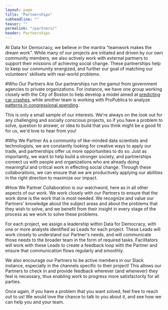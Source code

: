 ```yaml
---
layout: page
title: "Partnerships"
subheadline: ""
teaser: ""
permalink: "/partners/"
header: Partnerships
---
```

At Data for Democracy, we believe in the mantra "teamwork makes the dream work". While many of our projects are initiated and driven by our own community members, we also actively work with external partners to support their missions of achieving social change. These partnerships help to keep our community energized, and further our goal of matching our volunteers' skillsets with real-world problems.

#Who Our Partners Are
Our partnerships run the gamut from government agencies to private organizations. For instance, we have one group working closely with the City of Boston to help develop a model aimed at [predicting car crashes](https://github.com/Data4Democracy/boston-crash-modeling), while another team is working with ProPublica to analyze [patterns in congressional spending](https://github.com/Data4Democracy/house_expenditures).

This is only a small sample of our interests. We're always on the look out for any challenging and socially conscious projects, so if you have a problem to solve, question to answer, or idea to build that you think might be a good fit for us, we'd love to hear from you!

#Why We Partner
As a community of like-minded data scientists and technologists, we are constantly looking for creative ways to apply our trade, and partnerships offer us more opportunities to do so. Just as importantly, we want to help build a stronger society, and partnerships connect us with people and organizations who are already doing meaningful and critical work in effecting social change. Through these collaborations, we can ensure that we are productively applying our abilities in the right direction to maximize our impact.

#How We Partner
Collaboration is our watchword, here as in all other aspects of our work. We work closely with our Partners to ensure that the work done is the work that is most needed. We recognize and value our Partners' knowledge about the subject areas and about the problems that they wish to solve, and we benefit from their insight in every stage of the process as we work to solve these problems.

For each project, we assign a leadership within Data for Democracy, with one or more analysts identified as Leads for each project. These Leads will work closely to understand our Partner's needs, and will communicate those needs to the broader team in the form of required tasks. Facilitators will work with these Leads to create a feedback loop with the Partner and ensure that communication flows regularly and smoothly.

We also encourage our Partners to be active members in our Slack instance, especially in the channels specific to their project! This allows our Partners to check in and provide feedback wherever (and whenever) they feel is necessary, thus enabling work to progress more satisfactorily for all parties.

Once again, if you have a problem that you want solved, feel free to reach out to us! We would love the chance to talk to you about it, and see how we can help you and your team.